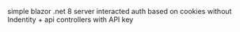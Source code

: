 simple blazor .net 8 server interacted auth based on cookies without Indentity + api controllers with API key
